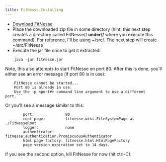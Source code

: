 ```yaml
---
title: FitNesse.Installing
---
```


* [Download FitNesse](http://fitnesse.org/FrontPage.FitNesseDevelopment.DownLoad)
* Place the downloaded zip file in some directory (hint, this next step creates a directory called FitNesse// **under//** where you execute this command). For reference, I'll be using ~/src/. The next step will create ~/src/FitNesse
* Execute the jar file once to get it extracted:

```terminal
    java -jar fitnesse.jar
```
Note, this also attempts to start FitNesse on port 80. After this is done, you'll either see an error message (if port 80 is in use):

```terminal
    FitNesse cannot be started...
    Port 80 is already in use.
    Use the -p <port#> command line argument to use a different port.```
```
Or you'll see a message similar to this:

```terminal
        port:              80
        root page:         fitnesse.wiki.FileSystemPage at ./FitNesseRoot
        logger:            none
        authenticator:     fitnesse.authentication.PromiscuousAuthenticator
        html page factory: fitnesse.html.HtmlPageFactory
        page version expiration set to 14 days.
```

If you see the second option, kill FitNesse for now (hit ctrl-C).
